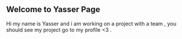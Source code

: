 ## Welcome to Yasser Page





Hi my name is Yasser and i am working on a project with a team , you should see my project go to my profile <3 .

